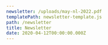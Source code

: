 ```yaml
---
newsletter: /uploads/may-nl-2022.pdf
templatePath: newsletter-template.js
path: /newsletter
title: Newsletter
date: 2020-04-12T00:00:00.000Z
---
```

